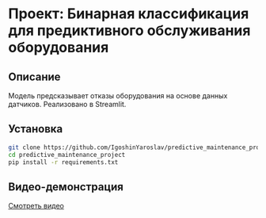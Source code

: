 # Проект: Бинарная классификация для предиктивного обслуживания оборудования

## Описание
Модель предсказывает отказы оборудования на основе данных датчиков. Реализовано в Streamlit.

## Установка
```bash
git clone https://github.com/IgoshinYaroslav/predictive_maintenance_project.git
cd predictive_maintenance_project
pip install -r requirements.txt
```
## Видео-демонстрация
[Смотреть видео](predictive_maintenance_project/video/demo.mp4)
